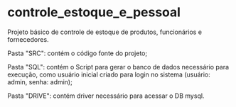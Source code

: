 # controle_estoque_e_pessoal

Projeto básico de controle de estoque de produtos, funcionários e fornecedores.

Pasta "SRC": contém o código fonte do projeto;

Pasta "SQL": contém o Script para gerar o banco de dados necessário para execução, como usuário inicial criado para login no sistema (usuário: admin, senha: admin);

Pasta "DRIVE": contém driver necessário para acessar o DB mysql.
